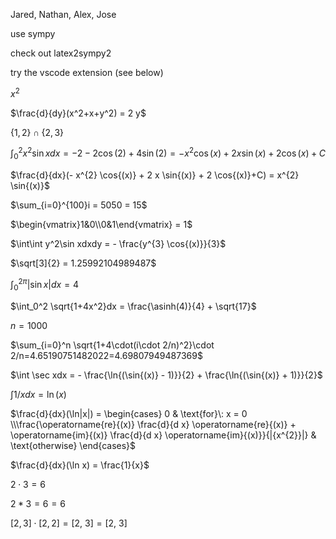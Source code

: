 
Jared, Nathan, Alex, Jose

use sympy

check out latex2sympy2 

try the vscode extension (see below)

$x^2$

$\frac{d}{dy}(x^2+x+y^2) = 2 y$

$\{1,2\}\cap\{2,3\}$

$\int_0^2 x^2\sin xdx = -2 - 2 \cos{(2)} + 4 \sin{(2)} = - x^{2} \cos{(x)} + 2 x \sin{(x)} + 2 \cos{(x)}+C$

$\frac{d}{dx}(- x^{2} \cos{(x)} + 2 x \sin{(x)} + 2 \cos{(x)}+C) = x^{2} \sin{(x)}$

$\sum_{i=0}^{100}i = 5050 = 15$

$\begin{vmatrix}1&0\\0&1\end{vmatrix} = 1$

$\int\int y^2\sin xdxdy = - \frac{y^{3} \cos{(x)}}{3}$

$\sqrt[3]{2} = 1.25992104989487$

$\int_0^{2\pi}|\sin x|dx = 4$

$\int_0^2 \sqrt{1+4x^2}dx = \frac{\asinh(4)}{4} + \sqrt{17}$

$n=1000$

$\sum_{i=0}^n \sqrt{1+4\cdot(i\cdot 2/n)^2}\cdot 2/n=4.65190751482022=4.69807949487369$

$\int \sec xdx = - \frac{\ln{(\sin{(x)} - 1)}}{2} + \frac{\ln{(\sin{(x)} + 1)}}{2}$

$\int 1/xdx = \ln{(x)}$

$\frac{d}{dx}(\ln|x|) = \begin{cases} 0 & \text{for}\: x = 0 \\\frac{\operatorname{re}{(x)} \frac{d}{d x} \operatorname{re}{(x)} + \operatorname{im}{(x)} \frac{d}{d x} \operatorname{im}{(x)}}{|{x^{2}}|} & \text{otherwise} \end{cases}$

$\frac{d}{dx}(\ln x) = \frac{1}{x}$

$2\cdot 3 = 6$

$2*3 = 6 = 6$

$[2,3]\cdot[2,2] = [ 2, \  3] = [ 2, \  3]$